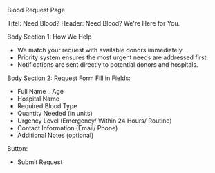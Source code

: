 Blood Request Page

Titel: Need Blood?
Header: Need Blood? We're Here for You.

Body Section 1: How We Help
- We match your request with available donors immediately.
- Priority system ensures the most urgent needs are addressed first.
- Notifications are sent directly to potential donors and hospitals.

Body Section 2: Request Form
Fill in Fields:
- Full Name
_ Age
- Hospital Name
- Required Blood Type
- Quantity Needed (in units)
- Urgency Level (Emergency/ Within 24 Hours/ Routine)
- Contact Information (Email/ Phone)
- Additional Notes (optional)

Button:
- Submit Request
